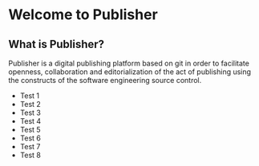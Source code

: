 Welcome to Publisher
====================

What is Publisher?
------------------

Publisher is a digital publishing platform based on git in order to facilitate openness, collaboration and editorialization of the act of publishing using the constructs of the software engineering source control.

* Test 1  
* Test 2  
* Test 3
* Test 4
* Test 5
* Test 6
* Test 7
* Test 8
